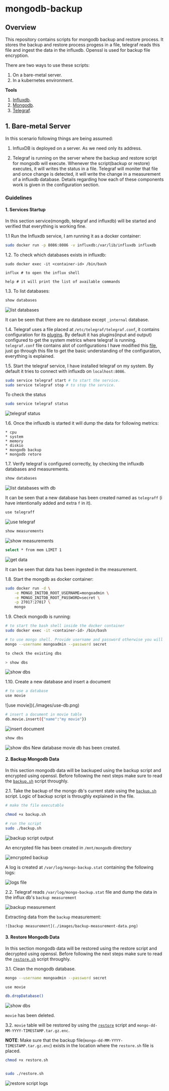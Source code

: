 # mongodb-backup

## Overview

This repository contains scripts for mongodb backup and restore process. It stores the backup and restore process progess in a file, telegraf reads this file and ingest the data in the influxdb. Openssl is used for backup file encryption.

There are two ways to use these scripts:

1. On a bare-metal server.
2. In a kubernetes environment.


**Tools**

1. [Influxdb](https://www.influxdata.com/).
2. [Mongodb](https://www.mongodb.com/).
3. [Telegraf](https://www.influxdata.com/time-series-platform/telegraf/).

## 1. Bare-metal Server

In this scenario following things are being assumed:

1. InfluxDB is deployed on a server. As we need only its address.

2. Telegraf is running on the server where the backup and restore script for mongodb will execute. Whenever the script(backup or restore) executes, it will writes the status in a file. Telegraf will moniter that file and once change is detected, it will write the change in a measurement of a influxdb database. Details regarding how each of these components work is given in the configuration section.

### Guidelines

#### 1. Services Startup


In this section service(mongdb, telegraf and influxdb) will be started and verified that everything is working fine.

1.1 Run the Influxdb service, I am running it as a docker container:

```bash
sudo docker run -p 8086:8086 -v influxdb:/var/lib/influxdb influxdb
```

1.2. To check which databases exists in influxdb:

```
sudo docker exec -it <container-id> /bin/bash

influx # to open the influx shell

help # it will print the list of available commands
```

1.3. To list databases:

```bash
show databases
```
![list databases](./images/list-databases.png)

It can be seen that there are no database except `_internal` database.

1.4. Telegraf uses a file placed at `/etc/telegraf/telegraf.conf`, it contains configuration for its [plugins](https://v2.docs.influxdata.com/v2.0/reference/telegraf-plugins/). By default it has plugins(input and output) configured to get the system metrics where telegraf is running. `telegraf.conf` file contains alot of configurations I have modified this [file](./telegraf/telegraf.conf), just go through this file to get the basic understanding of the configuration, everything is explained.

1.5. Start the telegraf service, I have installed telegraf on my system. By default it tries to connect with influxdb on `localhost:8086`.

```bash
sudo service telegraf start # to start the service.
sudo service telegraf stop # to stop the service.
```

To check the status
```bash
sudo service telegraf status
```
![telegraf status](./images/telegraf-status.png)

1.6. Once the influxdb is started it will dump the data for following metrics:

    * cpu
    * system
    * memory
    * diskio
    * mongodb backup
    * mongodb retore


1.7. Verify telegraf is configured correctly, by checking the influxdb databases and measurements.

```bash
show databases
```

![list databases with db](./images/list-databases-with-db.png)

It can be seen that a new database has been created named as `telegraff` (i have intentionally added and extra `f` in it).

```bash
use telegraff
```
![use telegraf](./images/use-telegraf.png)

```bash
show measurements
```

![show measurements](./images/show-measurements.png)

```bash
select * from mem LIMIT 1
```

![get data](./images/get-data-from-measurement.png)

It can be seen that data has been ingested in the measurement.


1.8. Start the mongdb as docker container:
```bash
sudo docker run -d \
    -e MONGO_INITDB_ROOT_USERNAME=mongoadmin \
    -e MONGO_INITDB_ROOT_PASSWORD=secret \
    -p 27017:27017 \
    mongo
```

1.9. Check mongodb is running:

```bash
# to start the bash shell inside the docker container
sudo docker exec -it <container-id> /bin/bash 

# to use mongo shell. Provide username and password otherwise you will not be able to use the shell properly
mongo --username mongoadmin --password secret
```

```bash
to check the existing dbs

> show dbs
```
![show dbs](./images/show-dbs.png)

1.10. Create a new database and insert a document
```bash
# to use a database
use movie
```
![use movie])(./images/use-db.png)

```bash
# insert a document in movie table
db.movie.insert({"name":"my movie"})
```
![insert document](./images/insert-document.png)


```bash
show dbs
```
![show dbs](./images/show-dbs-new-db.png)
New database movie db has been created.



#### 2. Backup Mongodb Data

In this section mongodb data will be backuped using the backup script and encrypted using openssl. Before following the next steps make sure to read the [`backup.sh`](./scripts/backup.sh) script throughly.

2.1. Take the backup of the mongo db's current state using the [`backup.sh`](./scripts/backup.sh) script. Logic of backup script is throughly explained in the file.

```bash
# make the file executable

chmod +x backup.sh
```

```bash
# run the script
sudo ./backup.sh
```
![backup script output](./images/backup-script-logs.png)

An encrypted file has been created in `/mnt/mongodb` directory

![encrypted backup](./images/encrypted-backup.png)

A log is created at `/var/log/mongo-backup.stat` containing the following logs:

![logs file](./images/logs-file.png)


2.2. Telegraf reads `/var/log/mongo-backup.stat` file and dump the data in the influx db's `backup measurement`

![backup measurement](./images/backup-measurement.png)

Extracting data from the `backup` measurement:

```
![backup measurement](./images/backup-measurement-data.png)
```

#### 3. Restore Mongodb Data

In this section mongodb data will be restored using the restore script and decrypted using openssl. Before following the next steps make sure to read the [`restore.sh`](./scripts/restore.sh) script throughly.

3.1. Clean the mongodb database.

```bash
mongo --username mongoadmin --password secret

use movie

db.dropDatabase()
```

![show dbs](./images/show-dbs.png)

`movie` has been deleted.


3.2. `movie` table will be restored by using the [`restore`](./scripts/restore.sh) script and `mongo-dd-MM-YYYY-TIMESTAMP.tar.gz.enc`.

**NOTE**: Make sure that the backup file(`mongo-dd-MM-YYYY-TIMESTAMP.tar.gz.enc`) exists in the location where the `restore.sh` file is placed.

```bash
chmod +x restore.sh


sudo ./restore.sh
```

![restore script logs](./images/restore-script-logs.png)
